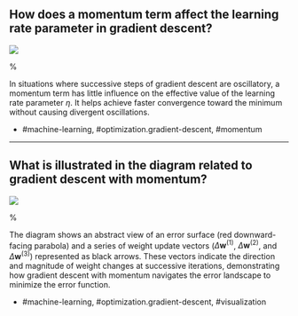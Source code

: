     
## How does a momentum term affect the learning rate parameter in gradient descent?

![](https://cdn.mathpix.com/cropped/2024_05_26_26df87b0396463dc47e2g-1.jpg?height=679&width=689&top_left_y=217&top_left_x=955)

%

In situations where successive steps of gradient descent are oscillatory, a momentum term has little influence on the effective value of the learning rate parameter $\eta$. It helps achieve faster convergence toward the minimum without causing divergent oscillations. 

- #machine-learning, #optimization.gradient-descent, #momentum

---

## What is illustrated in the diagram related to gradient descent with momentum?

![](https://cdn.mathpix.com/cropped/2024_05_26_26df87b0396463dc47e2g-1.jpg?height=679&width=689&top_left_y=217&top_left_x=955)

%

The diagram shows an abstract view of an error surface (red downward-facing parabola) and a series of weight update vectors ($\Delta \mathbf{w}^{(1)}$, $\Delta \mathbf{w}^{(2)}$, and $\Delta \mathbf{w}^{(3)}$) represented as black arrows. These vectors indicate the direction and magnitude of weight changes at successive iterations, demonstrating how gradient descent with momentum navigates the error landscape to minimize the error function.

- #machine-learning, #optimization.gradient-descent, #visualization